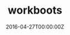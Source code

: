 ---
title: workboots
summary: Generate prediction intervals from a tidymodel workflow.
weight: 10
tags:
- Demo
- Deep Learning
date: "2016-04-27T00:00:00Z"

# Optional external URL for project (replaces project detail page).
external_link: https://markjrieke.github.io/workboots/

# image:
#   caption: Photo by Toa Heftiba on Unsplash
#   focal_point: Smart
---